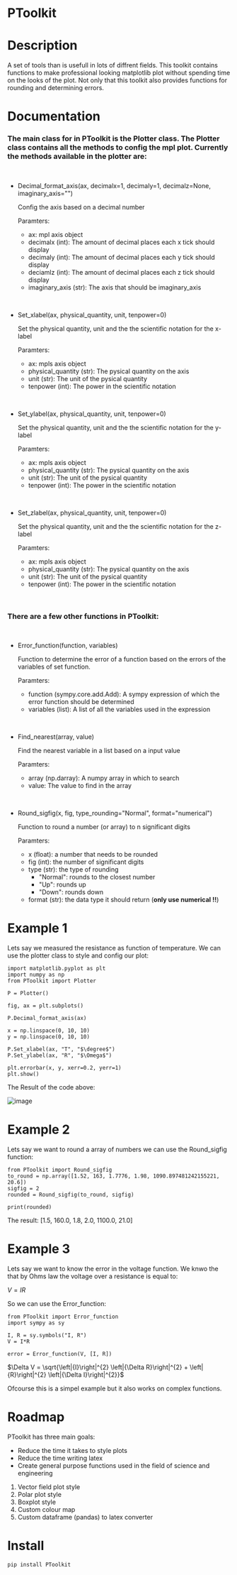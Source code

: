 # PToolkit
 
# Description
A set of tools than is usefull in lots of diffrent fields. This toolkit contains functions to make professional looking matplotlib plot without spending time on the looks of the plot. Not only that this toolkit also provides functions for rounding and determining errors.


# Documentation
### The main class for in PToolkit is the Plotter class. The Plotter class contains all the methods to config the mpl plot. Currently the methods available in the plotter are:

<br>

- Decimal_format_axis(ax, decimalx=1, decimaly=1, decimalz=None, imaginary_axis="")

    Config the axis based on a decimal number 

    Paramters:

    - ax: mpl axis object
    - decimalx (int): The amount of decimal places each x tick should display
    - decimaly (int): The amount of decimal places each y tick should display
    - deciamlz (int): The amount of decimal places each z tick should display
    - imaginary_axis (str): The axis that should be imaginary_axis

<br>

- Set_xlabel(ax, physical_quantity, unit, tenpower=0)

    Set the physical quantity, unit and the the scientific notation for the x-label

    Paramters:
    - ax: mpls axis object 
    - physical_quantity (str): The pysical quantity on the axis
    - unit (str): The unit of the pysical quantity
    - tenpower (int): The power in the scientific notation

<br>

- Set_ylabel(ax, physical_quantity, unit, tenpower=0)

    Set the physical quantity, unit and the the scientific notation for the y-label

    Paramters:
    - ax: mpls axis object 
    - physical_quantity (str): The pysical quantity on the axis
    - unit (str): The unit of the pysical quantity
    - tenpower (int): The power in the scientific notation

<br>

- Set_zlabel(ax, physical_quantity, unit, tenpower=0)

    Set the physical quantity, unit and the the scientific notation for the z-label

    Paramters:
    - ax: mpls axis object 
    - physical_quantity (str): The pysical quantity on the axis
    - unit (str): The unit of the pysical quantity
    - tenpower (int): The power in the scientific notation

<br>

### There are a few other functions in PToolkit:
<br>

- Error_function(function, variables)

    Function to determine the error of a function based on the errors of the
    variables of set function.

    Paramters:
    - function (sympy.core.add.Add):  A sympy expression of which the error function should be determined
    - variables (list): A list of all the variables used in the expression

<br>

- Find_nearest(array, value)

    Find the nearest variable in a list based on a input value

    Paramters:
    - array (np.darray): A numpy array in which to search
    - value: The value to find in the array

<br>

- Round_sigfig(x, fig, type_rounding="Normal", format="numerical")

    Function to round a number (or array) to n significant digits

    Paramters:
    - x (float): a number that needs to be rounded 
    - fig (int): the number of significant digits
    - type (str): the type of rounding
        - "Normal": rounds to the closest number
        - "Up": rounds up
        - "Down": rounds down
    - format (str): the data type it should return (**only use numerical !!**)



# Example 1
Lets say we measured the resistance as function of temperature. We can use the plotter class to style and config our plot:
```
import matplotlib.pyplot as plt
import numpy as np
from PToolkit import Plotter

P = Plotter()

fig, ax = plt.subplots()

P.Decimal_format_axis(ax)

x = np.linspace(0, 10, 10)
y = np.linspace(0, 10, 10)

P.Set_xlabel(ax, "T", "$\degree$")
P.Set_ylabel(ax, "R", "$\Omega$")

plt.errorbar(x, y, xerr=0.2, yerr=1)
plt.show()
```

The Result of the code above:

[image]: _Figures/Figure1.png
![image] 

# Example 2
Lets say we want to round a array of numbers we can use the Round_sigfig function:

```
from PToolkit import Round_sigfig
to_round = np.array([1.52, 163, 1.7776, 1.98, 1090.897481242155221, 20.6])
sigfig = 2
rounded = Round_sigfig(to_round, sigfig)

print(rounded)
```
The result:
[1.5, 160.0, 1.8, 2.0, 1100.0, 21.0]

# Example 3
Lets say we want to know the error in the voltage function. We knwo the that by Ohms law the voltage over a resistance is equal to:

$V = IR$

So we can use the Error_function:
```
from PToolkit import Error_function
import sympy as sy

I, R = sy.symbols("I, R")
V = I*R

error = Error_function(V, [I, R])
```
$\Delta V = \sqrt{\left|{I}\right|^{2} \left|{\Delta R}\right|^{2} + \left|{R}\right|^{2} \left|{\Delta I}\right|^{2}}$


Ofcourse this is a simpel example but it also works on complex functions.

# Roadmap
PToolkit has three main goals:
- Reduce the time it takes to style plots
- Reduce the time writing latex
- Create general purpose functions used in the field of science and engineering


1. Vector field plot style
2. Polar plot style
3. Boxplot style
4. Custom colour map
5. Custom dataframe (pandas) to latex converter

# Install
```
pip install PToolkit
```